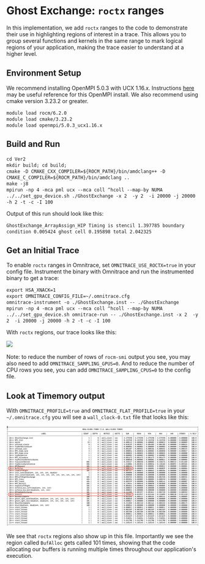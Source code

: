 # Ghost Exchange: `roctx` ranges

In this implementation, we add `roctx` ranges to the code to demonstrate their use
in highlighting regions of interest in a trace. This allows you to group several
functions and kernels in the same range to mark logical regions of your application,
making the trace easier to understand at a higher level.

## Environment Setup

We recommend installing OpenMPI 5.0.3 with UCX 1.16.x. Instructions [here](https://github.com/amd/HPCTrainingDock/blob/main/comm/sources/scripts/openmpi_setup.sh) may be useful reference for this OpenMPI install. We also recommend using cmake version 3.23.2 or greater.

```
module load rocm/6.2.0
module load cmake/3.23.2
module load openmpi/5.0.3_ucx1.16.x
```

## Build and Run

```
cd Ver2
mkdir build; cd build;
cmake -D CMAKE_CXX_COMPILER=${ROCM_PATH}/bin/amdclang++ -D CMAKE_C_COMPILER=${ROCM_PATH}/bin/amdclang ..
make -j8
mpirun -np 4 -mca pml ucx --mca coll ^hcoll --map-by NUMA ../../set_gpu_device.sh ./GhostExchange -x 2  -y 2  -i 20000 -j 20000 -h 2 -t -c -I 100
```

Output of this run should look like this:

```
GhostExchange_ArrayAssign_HIP Timing is stencil 1.397785 boundary condition 0.005424 ghost cell 0.195898 total 2.042325
```

## Get an Initial Trace

To enable `roctx` ranges in Omnitrace, set `OMNITRACE_USE_ROCTX=true` in your config file. 
Instrument the binary with Omnitrace and run the instrumented binary to get a trace:

```
export HSA_XNACK=1
export OMNITRACE_CONFIG_FILE=~/.omnitrace.cfg
omnitrace-instrument -o ./GhostExchange.inst -- ./GhostExchange
mpirun -np 4 -mca pml ucx --mca coll ^hcoll --map-by NUMA ../../set_gpu_device.sh omnitrace-run -- ./GhostExchange.inst -x 2  -y 2  -i 20000 -j 20000 -h 2 -t -c -I 100
```

With `roctx` regions, our trace looks like this:

<p><img src="roctx_trace.png"/></p>

Note: to reduce the number of rows of `rocm-smi` output you see, you may also need to add `OMNITRACE_SAMPLING_GPUS=0`. And to reduce the number of CPU rows you see, you can add `OMNITRACE_SAMPLING_CPUS=0` to the config file.

## Look at Timemory output

With `OMNITRACE_PROFILE=true` and `OMNITRACE_FLAT_PROFILE=true` in your
`~/.omnitrace.cfg` you will see a `wall_clock-0.txt` file that looks like this:

<p><img src="timemory_output.png"/></p>

We see that `roctx` regions also show up in this file. Importantly we see the region
called `BufAlloc` gets called 101 times, showing that the code allocating our buffers
is running multiple times throughout our application's execution.
